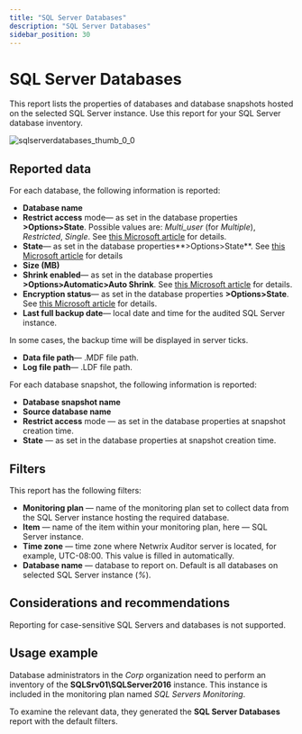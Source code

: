 ```yaml
---
title: "SQL Server Databases"
description: "SQL Server Databases"
sidebar_position: 30
---
```


# SQL Server Databases

This report lists the properties of databases and database snapshots hosted on the selected SQL
Server instance. Use this report for your SQL Server database inventory.

![sqlserverdatabases_thumb_0_0](/images/auditor/10.7/admin/reports/types/stateintime/sqlserverdatabases_thumb_0_0.webp)

## Reported data

For each database, the following information is reported:

- **Database name**
- **Restrict access** mode— as set in the database properties **>Options>State**. Possible values
  are: _Multi_user_ (for _Multiple_), _Restricted_, _Single_. See
  [this Microsoft article](https://docs.microsoft.com/en-us/sql/relational-databases/databases/database-properties-options-page?view=sql-server-ver15)
  for details.
- **State**— as set in the database properties**>Options>State**. See
  [this Microsoft article](https://docs.microsoft.com/en-us/sql/relational-databases/databases/database-states?view=sql-server-ver15)
  for details
- **Size (MB)**
- **Shrink enabled**— as set in the database properties **>Options>Automatic>Auto Shrink**. See
  [this Microsoft article](https://docs.microsoft.com/en-us/sql/relational-databases/databases/database-properties-options-page?view=sql-server-ver15)
  for details.
- **Encryption status**— as set in the database properties **>Options>State**. See
  [this Microsoft article](https://docs.microsoft.com/en-us/sql/relational-databases/databases/database-properties-options-page?view=sql-server-ver15#this-microsoft-article)
  for details.
- **Last full backup date**— local date and time for the audited SQL Server instance.

In some cases, the backup time will be displayed in server ticks.

- **Data file path**— .MDF file path.
- **Log file path**— .LDF file path.

For each database snapshot, the following information is reported:

- **Database snapshot name**
- **Source database name**
- **Restrict access** mode — as set in the database properties at snapshot creation time.
- **State** — as set in the database properties at snapshot creation time.

## Filters

This report has the following filters:

- **Monitoring plan** — name of the monitoring plan set to collect data from the SQL Server instance
  hosting the required database.
- **Item** — name of the item within your monitoring plan, here — SQL Server instance.
- **Time zone** — time zone where Netwrix Auditor server is located, for example, UTC-08:00. This
  value is filled in automatically.
- **Database name** — database to report on. Default is all databases on selected SQL Server
  instance (_%_).

## Considerations and recommendations

Reporting for case-sensitive SQL Servers and databases is not supported.

## Usage example

Database administrators in the _Corp_ organization need to perform an inventory of the
**SQLSrv01\SQLServer2016** instance. This instance is included in the monitoring plan named _SQL
Servers Monitoring_.

To examine the relevant data, they generated the **SQL Server Databases** report with the default
filters.
